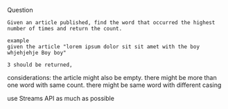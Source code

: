 Question

    Given an article published, find the word that occurred the highest number of times and return the count.

    example
    given the article "lorem ipsum dolor sit sit amet with the boy whjehjehje Boy boy" 

    3 should be returned, 

considerations: 
 the article might also be empty.
 there might be more than one word with same count.
there might be same word with different casing

use Streams API as much as possible



